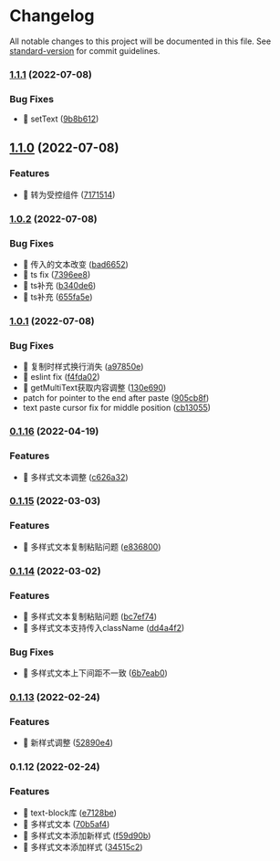 # Changelog

All notable changes to this project will be documented in this file. See [standard-version](https://github.com/conventional-changelog/standard-version) for commit guidelines.

### [1.1.1](https://github.com/21epub/epub-text-block/compare/v1.1.0...v1.1.1) (2022-07-08)


### Bug Fixes

* 🐛 setText ([9b8b612](https://github.com/21epub/epub-text-block/commit/9b8b6125e310ab27d4d680907d2612f9204b3c04))

## [1.1.0](https://github.com/21epub/epub-text-block/compare/v1.0.2...v1.1.0) (2022-07-08)


### Features

* 🎸 转为受控组件 ([7171514](https://github.com/21epub/epub-text-block/commit/717151423780f91ff2911eb26c737f3a08a685eb))

### [1.0.2](https://github.com/21epub/epub-text-block/compare/v1.0.1...v1.0.2) (2022-07-08)


### Bug Fixes

* 🐛 传入的文本改变 ([bad6652](https://github.com/21epub/epub-text-block/commit/bad66523e7516135ca357e6a34e2750f3fc0bdf3))
* 🐛 ts fix ([7396ee8](https://github.com/21epub/epub-text-block/commit/7396ee85ad59f75bf92b3f21b1f320e632042e24))
* 🐛 ts补充 ([b340de6](https://github.com/21epub/epub-text-block/commit/b340de6a46eea92438ef71420c81cfcb6652e0be))
* 🐛 ts补充 ([655fa5e](https://github.com/21epub/epub-text-block/commit/655fa5e767741aea4c45987d335c372d769ff989))

### [1.0.1](https://github.com/21epub/epub-text-block/compare/v0.1.16...v1.0.1) (2022-07-08)


### Bug Fixes

* 🐛 复制时样式换行消失 ([a97850e](https://github.com/21epub/epub-text-block/commit/a97850e84641e49523f89e7922a5934923f30d30))
* 🐛 eslint fix ([f4fda02](https://github.com/21epub/epub-text-block/commit/f4fda021866ef4e8554dbac937154cb6bdff7876))
* 🐛 getMultiText获取内容调整 ([130e690](https://github.com/21epub/epub-text-block/commit/130e6904d38e64969526d7c4cd17890fad805847))
* patch for pointer to the end after paste ([905cb8f](https://github.com/21epub/epub-text-block/commit/905cb8fc2bc7c541708c4c04b5724dc2e8a59831))
* text paste cursor fix for middle position ([cb13055](https://github.com/21epub/epub-text-block/commit/cb13055d693e5581a548106ca5320e118e306390))

### [0.1.16](https://github.com/li-qiuli/text-block/compare/v0.1.15...v0.1.16) (2022-04-19)


### Features

* 🎸 多样式文本调整 ([c626a32](https://github.com/li-qiuli/text-block/commit/c626a32aded003c2b904c8cb9c34dfb88363a323))

### [0.1.15](https://github.com/li-qiuli/text-block/compare/v0.1.14...v0.1.15) (2022-03-03)


### Features

* 🎸 多样式文本复制粘贴问题 ([e836800](https://github.com/li-qiuli/text-block/commit/e836800b93fa99964edc529f9af17f0fe7d4466f))

### [0.1.14](https://github.com/li-qiuli/text-block/compare/v0.1.13...v0.1.14) (2022-03-02)


### Features

* 🎸 多样式文本复制粘贴问题 ([bc7ef74](https://github.com/li-qiuli/text-block/commit/bc7ef7454c3c66017d664c6e6a4d97e5e7020c24))
* 🎸 多样式文本支持传入className ([dd4a4f2](https://github.com/li-qiuli/text-block/commit/dd4a4f204ab0a54f5182b654d6108062c4c61dfb))


### Bug Fixes

* 🐛 多样式文本上下间距不一致 ([6b7eab0](https://github.com/li-qiuli/text-block/commit/6b7eab08ab2e63c271fcda5c27f83bfdda3c5126))

### [0.1.13](https://github.com/li-qiuli/text-block/compare/v0.1.12...v0.1.13) (2022-02-24)


### Features

* 🎸 新样式调整 ([52890e4](https://github.com/li-qiuli/text-block/commit/52890e40967e7f9d658ddea867671c26feaaf588))

### 0.1.12 (2022-02-24)


### Features

* 🎸 text-block库 ([e7128be](https://github.com/li-qiuli/text-block/commit/e7128be5d0c09e57a6ee2985f4d120f8e5c09ed1))
* 🎸 多样式文本 ([70b5af4](https://github.com/li-qiuli/text-block/commit/70b5af41ce00beb58beb42da8ec96801ffcc3d67))
* 🎸 多样式文本添加新样式 ([f59d90b](https://github.com/li-qiuli/text-block/commit/f59d90b96c1e67a45a8ac45528914341e054e35f))
* 🎸 多样式文本添加样式 ([34515c2](https://github.com/li-qiuli/text-block/commit/34515c2fc661923483c0462dcd250f52a8479201))
